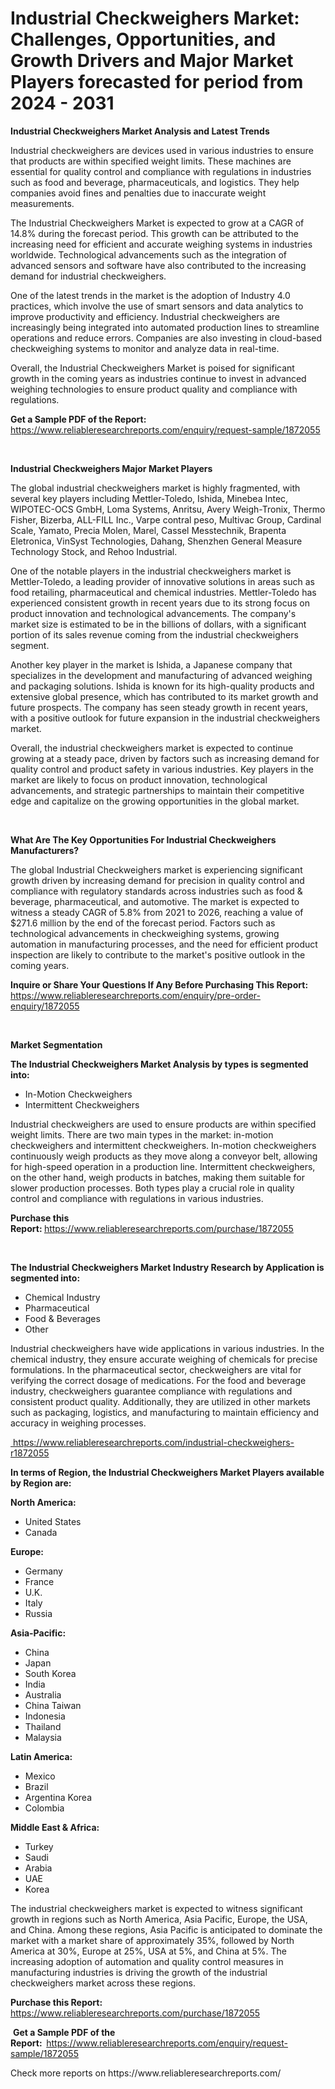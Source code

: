<p><h1>Industrial Checkweighers Market: Challenges, Opportunities, and Growth Drivers and Major Market Players forecasted for period from 2024 - 2031</h1></p><p><strong>Industrial Checkweighers Market Analysis and Latest Trends</strong></p>
<p><p>Industrial checkweighers are devices used in various industries to ensure that products are within specified weight limits. These machines are essential for quality control and compliance with regulations in industries such as food and beverage, pharmaceuticals, and logistics. They help companies avoid fines and penalties due to inaccurate weight measurements.</p><p>The Industrial Checkweighers Market is expected to grow at a CAGR of 14.8% during the forecast period. This growth can be attributed to the increasing need for efficient and accurate weighing systems in industries worldwide. Technological advancements such as the integration of advanced sensors and software have also contributed to the increasing demand for industrial checkweighers.</p><p>One of the latest trends in the market is the adoption of Industry 4.0 practices, which involve the use of smart sensors and data analytics to improve productivity and efficiency. Industrial checkweighers are increasingly being integrated into automated production lines to streamline operations and reduce errors. Companies are also investing in cloud-based checkweighing systems to monitor and analyze data in real-time.</p><p>Overall, the Industrial Checkweighers Market is poised for significant growth in the coming years as industries continue to invest in advanced weighing technologies to ensure product quality and compliance with regulations.</p></p>
<p><strong>Get a Sample PDF of the Report:&nbsp;</strong> <a href="https://www.reliableresearchreports.com/enquiry/request-sample/1872055">https://www.reliableresearchreports.com/enquiry/request-sample/1872055</a></p>
<p>&nbsp;</p>
<p><strong>Industrial Checkweighers Major Market Players</strong></p>
<p><p>The global industrial checkweighers market is highly fragmented, with several key players including Mettler-Toledo, Ishida, Minebea Intec, WIPOTEC-OCS GmbH, Loma Systems, Anritsu, Avery Weigh-Tronix, Thermo Fisher, Bizerba, ALL-FILL Inc., Varpe contral peso, Multivac Group, Cardinal Scale, Yamato, Precia Molen, Marel, Cassel Messtechnik, Brapenta Eletronica, VinSyst Technologies, Dahang, Shenzhen General Measure Technology Stock, and Rehoo Industrial.</p><p>One of the notable players in the industrial checkweighers market is Mettler-Toledo, a leading provider of innovative solutions in areas such as food retailing, pharmaceutical and chemical industries. Mettler-Toledo has experienced consistent growth in recent years due to its strong focus on product innovation and technological advancements. The company's market size is estimated to be in the billions of dollars, with a significant portion of its sales revenue coming from the industrial checkweighers segment.</p><p>Another key player in the market is Ishida, a Japanese company that specializes in the development and manufacturing of advanced weighing and packaging solutions. Ishida is known for its high-quality products and extensive global presence, which has contributed to its market growth and future prospects. The company has seen steady growth in recent years, with a positive outlook for future expansion in the industrial checkweighers market.</p><p>Overall, the industrial checkweighers market is expected to continue growing at a steady pace, driven by factors such as increasing demand for quality control and product safety in various industries. Key players in the market are likely to focus on product innovation, technological advancements, and strategic partnerships to maintain their competitive edge and capitalize on the growing opportunities in the global market.</p></p>
<p>&nbsp;</p>
<p><strong>What Are The Key Opportunities For Industrial Checkweighers Manufacturers?</strong></p>
<p><p>The global Industrial Checkweighers market is experiencing significant growth driven by increasing demand for precision in quality control and compliance with regulatory standards across industries such as food & beverage, pharmaceutical, and automotive. The market is expected to witness a steady CAGR of 5.8% from 2021 to 2026, reaching a value of $271.6 million by the end of the forecast period. Factors such as technological advancements in checkweighing systems, growing automation in manufacturing processes, and the need for efficient product inspection are likely to contribute to the market's positive outlook in the coming years.</p></p>
<p><strong>Inquire or Share Your Questions If Any Before Purchasing This Report:</strong> <a href="https://www.reliableresearchreports.com/enquiry/pre-order-enquiry/1872055">https://www.reliableresearchreports.com/enquiry/pre-order-enquiry/1872055</a></p>
<p>&nbsp;</p>
<p><strong>Market Segmentation</strong></p>
<p><strong>The Industrial Checkweighers Market Analysis by types is segmented into:</strong></p>
<p><ul><li>In-Motion Checkweighers</li><li>Intermittent Checkweighers</li></ul></p>
<p><p>Industrial checkweighers are used to ensure products are within specified weight limits. There are two main types in the market: in-motion checkweighers and intermittent checkweighers. In-motion checkweighers continuously weigh products as they move along a conveyor belt, allowing for high-speed operation in a production line. Intermittent checkweighers, on the other hand, weigh products in batches, making them suitable for slower production processes. Both types play a crucial role in quality control and compliance with regulations in various industries.</p></p>
<p><strong>Purchase this Report:&nbsp;</strong><a href="https://www.reliableresearchreports.com/purchase/1872055">https://www.reliableresearchreports.com/purchase/1872055</a></p>
<p>&nbsp;</p>
<p><strong>The Industrial Checkweighers Market Industry Research by Application is segmented into:</strong></p>
<p><ul><li>Chemical Industry</li><li>Pharmaceutical</li><li>Food & Beverages</li><li>Other</li></ul></p>
<p><p>Industrial checkweighers have wide applications in various industries. In the chemical industry, they ensure accurate weighing of chemicals for precise formulations. In the pharmaceutical sector, checkweighers are vital for verifying the correct dosage of medications. For the food and beverage industry, checkweighers guarantee compliance with regulations and consistent product quality. Additionally, they are utilized in other markets such as packaging, logistics, and manufacturing to maintain efficiency and accuracy in weighing processes.</p></p>
<p><a href="https://www.reliableresearchreports.com/industrial-checkweighers-r1872055">&nbsp;https://www.reliableresearchreports.com/industrial-checkweighers-r1872055</a></p>
<p><strong>In terms of Region, the Industrial Checkweighers Market Players available by Region are:</strong></p>
<p>
    <p> <strong> North America: </strong>
        <ul>
            <li>United States</li>
            <li>Canada</li>
        </ul>
        </p> 
    <p> <strong> Europe: </strong>
        <ul>
            <li>Germany</li>
            <li>France</li>
            <li>U.K.</li>
            <li>Italy</li>
            <li>Russia</li>
        </ul>
        </p> 
    <p> <strong> Asia-Pacific: </strong>
        <ul>
            <li>China</li>
            <li>Japan</li>
            <li>South Korea</li>
            <li>India</li>
            <li>Australia</li>
            <li>China Taiwan</li>
            <li>Indonesia</li>
            <li>Thailand</li>
            <li>Malaysia</li>
        </ul>
        </p> 
    <p> <strong> Latin America: </strong>
        <ul>
            <li>Mexico</li>
            <li>Brazil</li>
            <li>Argentina Korea</li>
            <li>Colombia</li>
        </ul>
        </p> 
    <p> <strong> Middle East & Africa: </strong>
        <ul>
            <li>Turkey</li>
            <li>Saudi</li>
            <li>Arabia</li>
            <li>UAE</li>
            <li>Korea</li>
        </ul>
    </p>
    </p>
<p><p>The industrial checkweighers market is expected to witness significant growth in regions such as North America, Asia Pacific, Europe, the USA, and China. Among these regions, Asia Pacific is anticipated to dominate the market with a market share of approximately 35%, followed by North America at 30%, Europe at 25%, USA at 5%, and China at 5%. The increasing adoption of automation and quality control measures in manufacturing industries is driving the growth of the industrial checkweighers market across these regions.</p></p>
<p><strong>Purchase this Report: </strong><a href="https://www.reliableresearchreports.com/purchase/1872055">https://www.reliableresearchreports.com/purchase/1872055</a></p>
<p>&nbsp;<strong>Get a Sample PDF of the Report:&nbsp;&nbsp;</strong><a href="https://www.reliableresearchreports.com/enquiry/request-sample/1872055">https://www.reliableresearchreports.com/enquiry/request-sample/1872055</a></p>
<p><strong></strong></p>
<p>Check more reports on https://www.reliableresearchreports.com/</p>